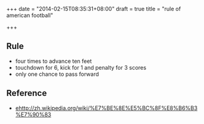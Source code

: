 +++
date = "2014-02-15T08:35:31+08:00"
draft = true
title = "rule of american football"

+++



## Rule

* four times to advance ten feet
* touchdown for 6, kick for 1 and penalty for 3 scores
* only one chance to pass forward

## Reference

* <ehttp://zh.wikipedia.org/wiki/%E7%BE%8E%E5%BC%8F%E8%B6%B3%E7%90%83>